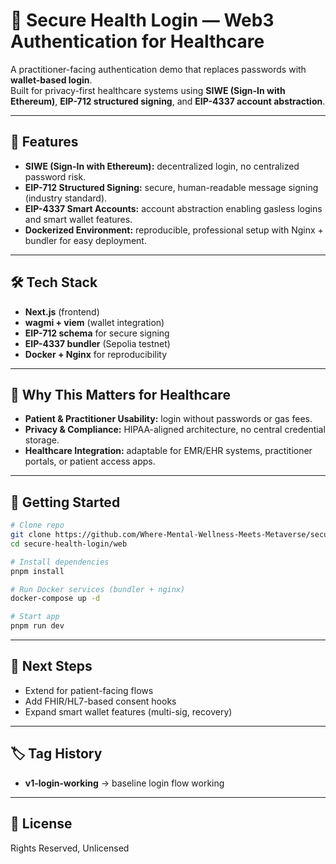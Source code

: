 # 🏥 Secure Health Login — Web3 Authentication for Healthcare  

A practitioner-facing authentication demo that replaces passwords with **wallet-based login**.  
Built for privacy-first healthcare systems using **SIWE (Sign-In with Ethereum)**, **EIP-712 structured signing**, and **EIP-4337 account abstraction**.  

---

## 🚀 Features  

- **SIWE (Sign-In with Ethereum):** decentralized login, no centralized password risk.  
- **EIP-712 Structured Signing:** secure, human-readable message signing (industry standard).  
- **EIP-4337 Smart Accounts:** account abstraction enabling gasless logins and smart wallet features.  
- **Dockerized Environment:** reproducible, professional setup with Nginx + bundler for easy deployment.  

---

## 🛠️ Tech Stack  

- **Next.js** (frontend)  
- **wagmi + viem** (wallet integration)  
- **EIP-712 schema** for secure signing  
- **EIP-4337 bundler** (Sepolia testnet)  
- **Docker + Nginx** for reproducibility  

---

## 📖 Why This Matters for Healthcare  

- **Patient & Practitioner Usability:** login without passwords or gas fees.  
- **Privacy & Compliance:** HIPAA-aligned architecture, no central credential storage.  
- **Healthcare Integration:** adaptable for EMR/EHR systems, practitioner portals, or patient access apps.  

---

## 🔧 Getting Started  

```bash
# Clone repo
git clone https://github.com/Where-Mental-Wellness-Meets-Metaverse/secure-health-login.git
cd secure-health-login/web

# Install dependencies
pnpm install

# Run Docker services (bundler + nginx)
docker-compose up -d

# Start app
pnpm run dev
````

---

## 📌 Next Steps

* Extend for patient-facing flows
* Add FHIR/HL7-based consent hooks
* Expand smart wallet features (multi-sig, recovery)

---

## 🏷️ Tag History

* **v1-login-working** → baseline login flow working

---

## 📜 License

Rights Reserved, Unlicensed
